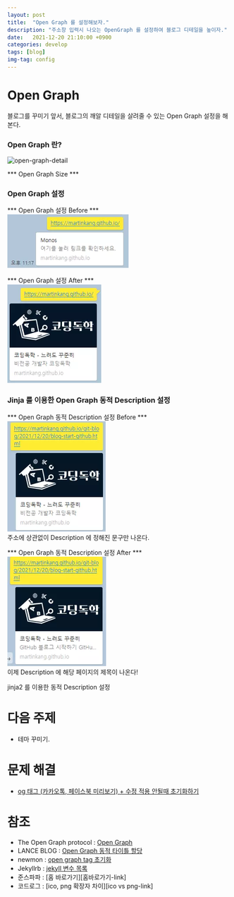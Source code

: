 ```yaml
---
layout: post
title:  "Open Graph 를 설정해보자."
description: "주소창 입력시 나오는 OpenGraph 를 설정하여 블로그 디테일을 높이자."
date:   2021-12-20 21:10:00 +0900
categories: develop
tags: [blog]
img-tag: config
---
```


# Open Graph  
블로그를 꾸미기 앞서, 블로그의 깨알 디테일을 살려줄 수 있는 Open Graph 설정을 해본다.  

### Open Graph 란?

![open-graph-detail](https://ourcodeworld.com/public-media/articles/articleocw-56d1a6901b773.webp) 
   

*** Open Graph Size ***  
  

### Open Graph 설정
  

*** Open Graph 설정 Before ***  
![before-OG](/assets/img/post-img/open-graph/before-OG.webp)  

  
*** Open Graph 설정 After ***  
![after-OG](/assets/img/post-img/open-graph/after-OG.webp)   


### Jinja 를 이용한 Open Graph 동적 Description 설정  

  
*** Open Graph 동적 Description 설정 Before ***   
![after-OG2-1](/assets/img/post-img/open-graph/after-OG2-1.webp)   
주소에 상관없이 Description 에 정해진 문구만 나온다.

*** Open Graph 동적 Description 설정 After ***  
![after-OG2-2](/assets/img/post-img/open-graph/after-OG2-2.webp)   
이제 Description 에 해당 페이지의 제목이 나온다!  

 

jinja2 를 이용한 동적 Description 설정  

# 다음 주제
- 테마 꾸미기.


# 문제 해결
- [og 태그 (카카오톡, 페이스북 미리보기) + 수정 적용 안될때 초기화하기][og-초기화-link]  


# 참조
- The Open Graph protocol : [Open Graph][og-link]
- LANCE BLOG : [Open Graph 동적 타이틀 할당][og-동적타이틀-link]
- newmon : [open graph tag 초기화][og-초기화-link]
- Jekyllrb : [jekyll 변수 목록][jekyll-변수-link]
- 준스파파 : [홈 바로가기][홈바로가기-link]
- 코드로그 : [ico, png 확장자 차이][ico vs png-link]


[og-link]: https://ogp.me/
[og-동적타이틀-link]: https://lanace.github.io/articles/what-is-open-graph/
[og-초기화-link]: https://infinitt.tistory.com/285
[jekyll-변수-link]: http://jekyllrb-ko.github.io/docs/variables/